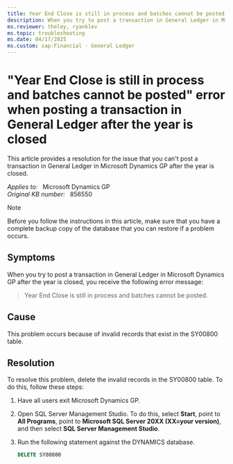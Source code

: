 ```yaml
---
title: Year End Close is still in process and batches cannot be posted error when posting a transaction after the year is closed
description: When you try to post a transaction in General Ledger in Microsoft Dynamics GP after the year is closed, you receive the error message that states Year End Close is still in process and batches cannot be posted. Provides a resolution.
ms.reviewer: theley, ryanklev
ms.topic: troubleshooting
ms.date: 04/17/2025
ms.custom: sap:Financial - General Ledger
---
```

# "Year End Close is still in process and batches cannot be posted" error when posting a transaction in General Ledger after the year is closed

This article provides a resolution for the issue that you can't post a transaction in General Ledger in Microsoft Dynamics GP after the year is closed.

_Applies to:_ &nbsp; Microsoft Dynamics GP  
_Original KB number:_ &nbsp; 856550

> [!NOTE]
> Before you follow the instructions in this article, make sure that you have a complete backup copy of the database that you can restore if a problem occurs.

## Symptoms

When you try to post a transaction in General Ledger in Microsoft Dynamics GP after the year is closed, you receive the following error message:

> Year End Close is still in process and batches cannot be posted.

## Cause

This problem occurs because of invalid records that exist in the SY00800 table.

## Resolution

To resolve this problem, delete the invalid records in the SY00800 table. To do this, follow these steps:

1. Have all users exit Microsoft Dynamics GP.

2. Open SQL Server Management Studio. To do this, select **Start**, point to **All Programs**, point to **Microsoft SQL Server 20XX (XX=your version)**, and then select **SQL Server Management Studio**.

3. Run the following statement against the DYNAMICS database.

   ```sql
   DELETE SY00800
   ```
